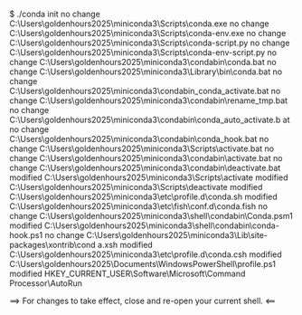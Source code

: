 $ ./conda init
no change     C:\Users\goldenhours2025\miniconda3\Scripts\conda.exe
no change     C:\Users\goldenhours2025\miniconda3\Scripts\conda-env.exe
no change     C:\Users\goldenhours2025\miniconda3\Scripts\conda-script.py
no change     C:\Users\goldenhours2025\miniconda3\Scripts\conda-env-script.py
no change     C:\Users\goldenhours2025\miniconda3\condabin\conda.bat
no change     C:\Users\goldenhours2025\miniconda3\Library\bin\conda.bat
no change     C:\Users\goldenhours2025\miniconda3\condabin\_conda_activate.bat
no change     C:\Users\goldenhours2025\miniconda3\condabin\rename_tmp.bat
no change     C:\Users\goldenhours2025\miniconda3\condabin\conda_auto_activate.b
at
no change     C:\Users\goldenhours2025\miniconda3\condabin\conda_hook.bat
no change     C:\Users\goldenhours2025\miniconda3\Scripts\activate.bat
no change     C:\Users\goldenhours2025\miniconda3\condabin\activate.bat
no change     C:\Users\goldenhours2025\miniconda3\condabin\deactivate.bat
modified      C:\Users\goldenhours2025\miniconda3\Scripts\activate
modified      C:\Users\goldenhours2025\miniconda3\Scripts\deactivate
modified      C:\Users\goldenhours2025\miniconda3\etc\profile.d\conda.sh
modified      C:\Users\goldenhours2025\miniconda3\etc\fish\conf.d\conda.fish
no change     C:\Users\goldenhours2025\miniconda3\shell\condabin\Conda.psm1
modified      C:\Users\goldenhours2025\miniconda3\shell\condabin\conda-hook.ps1
no change     C:\Users\goldenhours2025\miniconda3\Lib\site-packages\xontrib\cond
a.xsh
modified      C:\Users\goldenhours2025\miniconda3\etc\profile.d\conda.csh
modified      C:\Users\goldenhours2025\Documents\WindowsPowerShell\profile.ps1
modified      HKEY_CURRENT_USER\Software\Microsoft\Command Processor\AutoRun

==> For changes to take effect, close and re-open your current shell. <==

